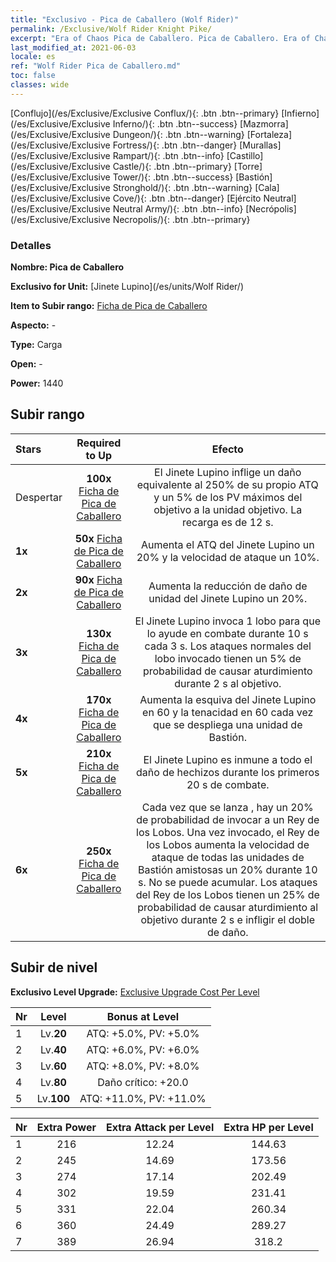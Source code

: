 ```yaml
---
title: "Exclusivo - Pica de Caballero (Wolf Rider)"
permalink: /Exclusive/Wolf Rider Knight Pike/
excerpt: "Era of Chaos Pica de Caballero. Pica de Caballero. Era of Chaos Exclusivo Pica de Caballero. Jinete Lupino Exclusivo."
last_modified_at: 2021-06-03
locale: es
ref: "Wolf Rider Pica de Caballero.md"
toc: false
classes: wide
---
```

 [Conflujo](/es/Exclusive/Exclusive Conflux/){: .btn .btn--primary} [Infierno](/es/Exclusive/Exclusive Inferno/){: .btn .btn--success} [Mazmorra](/es/Exclusive/Exclusive Dungeon/){: .btn .btn--warning} [Fortaleza](/es/Exclusive/Exclusive Fortress/){: .btn .btn--danger} [Murallas](/es/Exclusive/Exclusive Rampart/){: .btn .btn--info} [Castillo](/es/Exclusive/Exclusive Castle/){: .btn .btn--primary} [Torre](/es/Exclusive/Exclusive Tower/){: .btn .btn--success} [Bastión](/es/Exclusive/Exclusive Stronghold/){: .btn .btn--warning} [Cala](/es/Exclusive/Exclusive Cove/){: .btn .btn--danger} [Ejército Neutral](/es/Exclusive/Exclusive Neutral Army/){: .btn .btn--info} [Necrópolis](/es/Exclusive/Exclusive Necropolis/){: .btn .btn--primary} 

### Detalles
 **Nombre: Pica de Caballero** 

 **Exclusivo for Unit:** [Jinete Lupino](/es/units/Wolf Rider/) 

 **Item to Subir rango:** [Ficha de Pica de Caballero](/ItemsES/con_916/)

 **Aspecto:** -

 **Type:** Carga

 **Open:** -

 **Power:** 1440

## Subir rango

  |     Stars    |  Required to Up | Efecto |
  |:-------------|:---------------:|:---------------:|
  |  Despertar  | **100x** [Ficha de Pica de Caballero](/ItemsES/con_916/) | <Golpe Lupino> El Jinete Lupino inflige un daño equivalente al 250% de su propio ATQ y un 5% de los PV máximos del objetivo a la unidad objetivo. La recarga es de 12 s. |
  | **1x** <i class="fas fa-star"/> | **50x** [Ficha de Pica de Caballero](/ItemsES/con_916/) | Aumenta el ATQ del Jinete Lupino un 20% y la velocidad de ataque un 10%. |
  | **2x** <i class="fas fa-star"/> | **90x** [Ficha de Pica de Caballero](/ItemsES/con_916/) | Aumenta la reducción de daño de unidad del Jinete Lupino un 20%. |
  | **3x** <i class="fas fa-star"/> | **130x** [Ficha de Pica de Caballero](/ItemsES/con_916/) | <Pacto de Lobos> El Jinete Lupino invoca 1 lobo para que lo ayude en combate durante 10 s cada 3 s. Los ataques normales del lobo invocado tienen un 5% de probabilidad de causar aturdimiento durante 2 s al objetivo. |
  | **4x** <i class="fas fa-star"/> | **170x** [Ficha de Pica de Caballero](/ItemsES/con_916/) | Aumenta la esquiva del Jinete Lupino en 60 y la tenacidad en 60 cada vez que se despliega una unidad de Bastión. |
  | **5x** <i class="fas fa-star"/> | **210x** [Ficha de Pica de Caballero](/ItemsES/con_916/) | El Jinete Lupino es inmune a todo el daño de hechizos durante los primeros 20 s de combate. |
  | **6x** <i class="fas fa-star"/> | **250x** [Ficha de Pica de Caballero](/ItemsES/con_916/) | Cada vez que se lanza <Pacto de Lobos>, hay un 20% de probabilidad de invocar a un Rey de los Lobos. Una vez invocado, el Rey de los Lobos aumenta la velocidad de ataque de todas las unidades de Bastión amistosas un 20% durante 10 s. No se puede acumular. Los ataques del Rey de los Lobos tienen un 25% de probabilidad de causar aturdimiento al objetivo durante 2 s e infligir el doble de daño. |


## Subir de nivel
 **Exclusivo Level Upgrade:** [Exclusive Upgrade Cost Per Level](/Exclusive/ExclusiveUpgradeCostPerLevel/)

  |  Nr  |   Level  | Bonus at Level |
  |:-----|:--------:|:--------------:|
  | 1 | Lv.**20** | ATQ: +5.0%, PV: +5.0% |
  | 2 | Lv.**40** | ATQ: +6.0%, PV: +6.0% |
  | 3 | Lv.**60** | ATQ: +8.0%, PV: +8.0% |
  | 4 | Lv.**80** | Daño crítico: +20.0 |
  | 5 | Lv.**100** | ATQ: +11.0%, PV: +11.0% |


  |  Nr  |  Extra Power | Extra Attack per Level | Extra HP per Level |
  |:-----|:--------:|:--------:|:--------:|
  | 1 | 216 | 12.24 | 144.63 |
  | 2 | 245 | 14.69 | 173.56 |
  | 3 | 274 | 17.14 | 202.49 |
  | 4 | 302 | 19.59 | 231.41 |
  | 5 | 331 | 22.04 | 260.34 |
  | 6 | 360 | 24.49 | 289.27 |
  | 7 | 389 | 26.94 | 318.2 |



